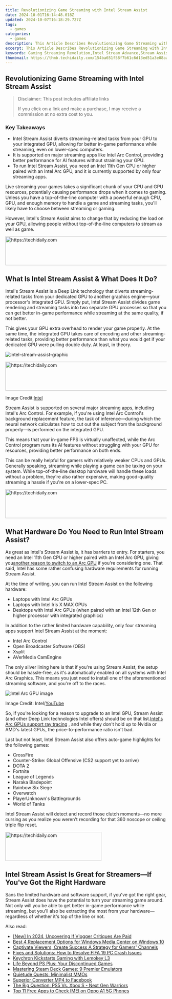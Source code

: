 ```yaml
---
title: Revolutionizing Game Streaming with Intel Stream Assist
date: 2024-10-01T16:14:48.018Z
updated: 2024-10-07T16:18:29.727Z
tags:
  - games
categories:
  - games
description: This Article Describes Revolutionizing Game Streaming with Intel Stream Assist
excerpt: This Article Describes Revolutionizing Game Streaming with Intel Stream Assist
keywords: Gaming Streaming Revolution,Intel Stream Advance,Stream Assist Innovation,Intel Enhanced Streaming,Gameplay Broadcast Improvement,Optimized Streaming Tech,Intel's Stream Boost
thumbnail: https://thmb.techidaily.com/154ba651f58f7b61c6d13ed51a3e08aab825faff32ad0111bfbaa0c8293dac8c.jpg
---
```


## Revolutionizing Game Streaming with Intel Stream Assist

>  Disclaimer: This post includes affiliate links
>
>  If you click on a link and make a purchase, I may receive a commission at no extra cost to you.
>

### Key Takeaways

* Intel Stream Assist diverts streaming-related tasks from your GPU to your integrated GPU, allowing for better in-game performance while streaming, even on lower-spec computers.
* It is supported on major streaming apps like Intel Arc Control, providing better performance for AI features without straining your GPU.
* To run Intel Stream Assist, you need an Intel 11th Gen CPU or higher paired with an Intel Arc GPU, and it is currently supported by only four streaming apps.

 Live streaming your games takes a significant chunk of your CPU and GPU resources, potentially causing performance drops when it comes to gaming. Unless you have a top-of-the-line computer with a powerful enough CPU, GPU, and enough memory to handle a game and streaming tasks, you'll likely have to choose between streaming or gaming.

 However, Intel's Stream Assist aims to change that by reducing the load on your GPU, allowing people without top-of-the-line computers to stream as well as game.

<!-- affiliate ads begin -->
<a href="https://laganoo.pxf.io/c/5597632/1528688/16446" target="_top" id="1528688">
  <img src="//a.impactradius-go.com/display-ad/16446-1528688" border="0" alt="https://techidaily.com" width="728" height="90"/>
</a>
<img height="0" width="0" src="https://laganoo.pxf.io/i/5597632/1528688/16446" style="position:absolute;visibility:hidden;" border="0" />
<!-- affiliate ads end -->

## What Is Intel Stream Assist & What Does It Do?

 Intel's Stream Assist is a Deep Link technology that diverts streaming-related tasks from your dedicated GPU to another graphics engine—your processor's integrated GPU. Simply put, Intel Stream Assist divides game rendering and streaming tasks into two separate GPU processes so that you can get better in-game performance while streaming at the same quality, if not better.

 This gives your GPU extra overhead to render your game properly. At the same time, the integrated GPU takes care of encoding and other streaming-related tasks, providing better performance than what you would get if your dedicated GPU were pulling double duty. At least, in theory.

![intel-stream-assist-graphic](https://static1.makeuseofimages.com/wordpress/wp-content/uploads/2023/11/intel-stream-assist-graphic.jpg)

<!-- affiliate ads begin -->
<a href="https://appsumo.8odi.net/c/5597632/2118320/7443" target="_top" id="2118320">
  <img src="//a.impactradius-go.com/display-ad/7443-2118320" border="0" alt="https://techidaily.com" width="728" height="90"/>
</a>
<img height="0" width="0" src="https://appsumo.8odi.net/i/5597632/2118320/7443" style="position:absolute;visibility:hidden;" border="0" />
<!-- affiliate ads end -->

 Image Credit:[Intel](https://www.intel.com/content/www/us/en/architecture-and-technology/adaptix/deep-link-support.html)

 Stream Assist is supported on several major streaming apps, including Intel's Arc Control. For example, if you're using Intel Arc Control's background replacement feature, the task of inference—during which the neural network calculates how to cut out the subject from the background properly—is performed on the integrated GPU.

 This means that your in-game FPS is virtually unaffected, while the Arc Control program runs its AI features without struggling with your GPU for resources, providing better performance on both ends.

 This can be really helpful for gamers with relatively weaker CPUs and GPUs. Generally speaking, streaming while playing a game can be taxing on your system. While top-of-the-line desktop hardware will handle these loads without a problem, they're also rather expensive, making good-quality streaming a hassle if you're on a lower-spec PC.

<!-- affiliate ads begin -->
<a href="https://appsumo.8odi.net/c/5597632/2111968/7443" target="_top" id="2111968">
  <img src="//a.impactradius-go.com/display-ad/7443-2111968" border="0" alt="https://techidaily.com" width="728" height="90"/>
</a>
<img height="0" width="0" src="https://appsumo.8odi.net/i/5597632/2111968/7443" style="position:absolute;visibility:hidden;" border="0" />
<!-- affiliate ads end -->

## What Hardware Do You Need to Run Intel Stream Assist?

 As great as Intel's Stream Assist is, it has barriers to entry. For starters, you need an Intel 11th Gen CPU or higher paired with an Intel Arc GPU, giving you[another reason to switch to an Arc GPU](https://www.makeuseof.com/reasons-switch-intel-arc-gpu/) if you're considering one. That said, Intel has some rather confusing hardware requirements for running Stream Assist.

 At the time of writing, you can run Intel Stream Assist on the following hardware:

* Laptops with Intel Arc GPUs
* Laptops with Intel Iris X MAX GPUs
* Desktops with Intel Arc GPUs (when paired with an Intel 12th Gen or higher processor with integrated graphics)

 In addition to the rather limited hardware capability, only four streaming apps support Intel Stream Assist at the moment:

* Intel Arc Control
* Open Broadcaster Software (OBS)
* Xsplit
* AVerMedia CamEngine

 The only silver lining here is that if you're using Stream Assist, the setup should be hassle-free, as it's automatically enabled on all systems with Intel Arc Graphics. This means you just need to install one of the aforementioned streaming software, and you're off to the races.

![Intel Arc GPU image](https://static1.makeuseofimages.com/wordpress/wp-content/uploads/2022/09/Intel-Arc-GPU-image.jpg)

 Image Credit: Intel/[YouTube](https://www.youtube.com/watch?v=n6LSJcV5Vco&ab%5Fchannel=IntelGraphics)

 So, if you're looking for a reason to upgrade to an Intel GPU, Stream Assist (and other Deep Link technologies Intel offers) should be on that list.[Intel's Arc GPUs support ray tracing](https://www.makeuseof.com/do-intel-arc-gpus-support-ray-tracing/) , and while they don't hold up to Nvidia or AMD's latest GPUs, the price-to-performance ratio isn't bad.

 Last but not least, Intel Stream Assist also offers auto-game highlights for the following games:

* CrossFire
* Counter-Strike: Global Offensive (CS2 support yet to arrive)
* DOTA 2
* Fortnite
* League of Legends
* Naraka Bladepoint
* Rainbow Six Siege
* Overwatch
* PlayerUnknown's Battlegrounds
* World of Tanks

 Intel Stream Assist will detect and record those clutch moments—no more cursing as you realize you weren't recording for that 360 noscope or ceiling triple flip reset.

<!-- affiliate ads begin -->
<a href="https://aligracehair.sjv.io/c/5597632/1918679/19272" target="_top" id="1918679">
  <img src="//a.impactradius-go.com/display-ad/19272-1918679" border="0" alt="https://techidaily.com" width="300" height="90"/>
</a>
<img height="0" width="0" src="https://aligracehair.sjv.io/i/5597632/1918679/19272" style="position:absolute;visibility:hidden;" border="0" />
<!-- affiliate ads end -->

## Intel Stream Assist Is Great for Streamers—If You've Got the Right Hardware

 Sans the limited hardware and software support, if you've got the right gear, Stream Assist does have the potential to turn your streaming game around. Not only will you be able to get better in-game performance while streaming, but you'll also be extracting the most from your hardware—regardless of whether it's top of the line or not.

<ins class="adsbygoogle"
     style="display:block"
     data-ad-format="autorelaxed"
     data-ad-client="ca-pub-7571918770474297"
     data-ad-slot="1223367746"></ins>

<ins class="adsbygoogle"
     style="display:block"
     data-ad-client="ca-pub-7571918770474297"
     data-ad-slot="8358498916"
     data-ad-format="auto"
     data-full-width-responsive="true"></ins>

<span class="atpl-alsoreadstyle">Also read:</span>
<div><ul>
<li><a href="https://vp-tips.techidaily.com/new-in-2024-uncovering-if-vlogger-critiques-are-paid/"><u>[New] In 2024, Uncovering If Vlogger Critiques Are Paid</u></a></li>
<li><a href="https://video-ai-editor.techidaily.com/best-4-replacement-options-for-windows-media-center-on-windows-10/"><u>Best 4 Replacement Options for Windows Media Center on Windows 10</u></a></li>
<li><a href="https://youtube-docs.techidaily.com/vate-viewers-create-success-a-strategy-for-gamers-channels/"><u>Captivate Viewers, Create Success A Strategy for Gamers' Channels</u></a></li>
<li><a href="https://program-issues.techidaily.com/fixes-and-solutions-how-to-resolve-fifa-19-pc-crash-issues/"><u>Fixes and Solutions: How to Resolve FIFA 19 PC Crash Issues</u></a></li>
<li><a href="https://games-able.techidaily.com/keychron-kickstarts-gaming-with-lemokey-l3/"><u>Keychron Kickstarts Gaming with Lemokey L3</u></a></li>
<li><a href="https://games-able.techidaily.com/life-beyond-ps-plus-your-discontinued-games/"><u>Life Beyond PS Plus: Your Discontinued Games</u></a></li>
<li><a href="https://games-able.techidaily.com/mastering-steam-deck-games-9-premier-emulators/"><u>Mastering Steam Deck Games: 9 Premier Emulators</u></a></li>
<li><a href="https://games-able.techidaily.com/quietude-quests-minimalist-mmos/"><u>Quietude Quests: Minimalist MMOs</u></a></li>
<li><a href="https://facebook-video-files.techidaily.com/superior-converter-mp4-to-facebook/"><u>Superior Converter MP4 to Facebook</u></a></li>
<li><a href="https://games-able.techidaily.com/the-big-question-ps5-vs-xbox-s-next-gen-warriors/"><u>The Big Question: PS5 Vs. Xbox S - Next Gen Warriors</u></a></li>
<li><a href="https://sim-unlock.techidaily.com/top-11-free-apps-to-check-imei-on-oppo-a1-5g-phones-by-drfone-android/"><u>Top 11 Free Apps to Check IMEI on Oppo A1 5G Phones</u></a></li>
</ul></div>

